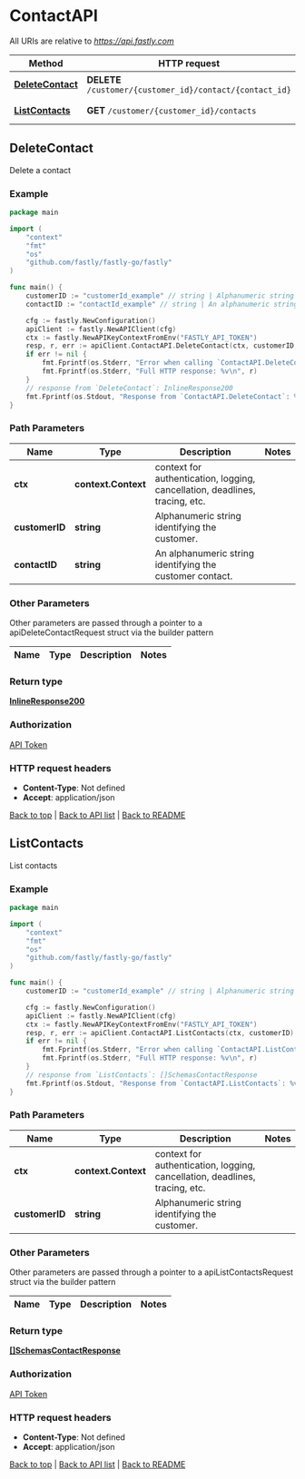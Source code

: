 # ContactAPI

All URIs are relative to *https://api.fastly.com*

Method | HTTP request | Description
------------- | ------------- | -------------
[**DeleteContact**](ContactAPI.md#DeleteContact) | **DELETE** `/customer/{customer_id}/contact/{contact_id}` | Delete a contact
[**ListContacts**](ContactAPI.md#ListContacts) | **GET** `/customer/{customer_id}/contacts` | List contacts



## DeleteContact

Delete a contact



### Example

```go
package main

import (
    "context"
    "fmt"
    "os"
    "github.com/fastly/fastly-go/fastly"
)

func main() {
    customerID := "customerId_example" // string | Alphanumeric string identifying the customer.
    contactID := "contactId_example" // string | An alphanumeric string identifying the customer contact.

    cfg := fastly.NewConfiguration()
    apiClient := fastly.NewAPIClient(cfg)
    ctx := fastly.NewAPIKeyContextFromEnv("FASTLY_API_TOKEN")
    resp, r, err := apiClient.ContactAPI.DeleteContact(ctx, customerID, contactID).Execute()
    if err != nil {
        fmt.Fprintf(os.Stderr, "Error when calling `ContactAPI.DeleteContact`: %v\n", err)
        fmt.Fprintf(os.Stderr, "Full HTTP response: %v\n", r)
    }
    // response from `DeleteContact`: InlineResponse200
    fmt.Fprintf(os.Stdout, "Response from `ContactAPI.DeleteContact`: %v\n", resp)
}
```

### Path Parameters


Name | Type | Description  | Notes
------------- | ------------- | ------------- | -------------
**ctx** | **context.Context** | context for authentication, logging, cancellation, deadlines, tracing, etc.
**customerID** | **string** | Alphanumeric string identifying the customer. | 
**contactID** | **string** | An alphanumeric string identifying the customer contact. | 

### Other Parameters

Other parameters are passed through a pointer to a apiDeleteContactRequest struct via the builder pattern


Name | Type | Description  | Notes
------------- | ------------- | ------------- | -------------


### Return type

[**InlineResponse200**](InlineResponse200.md)

### Authorization

[API Token](https://developer.fastly.com/reference/api/#authentication)

### HTTP request headers

- **Content-Type**: Not defined
- **Accept**: application/json

[Back to top](#) | [Back to API list](../README.md#documentation-for-api-endpoints) | [Back to README](../README.md)


## ListContacts

List contacts



### Example

```go
package main

import (
    "context"
    "fmt"
    "os"
    "github.com/fastly/fastly-go/fastly"
)

func main() {
    customerID := "customerId_example" // string | Alphanumeric string identifying the customer.

    cfg := fastly.NewConfiguration()
    apiClient := fastly.NewAPIClient(cfg)
    ctx := fastly.NewAPIKeyContextFromEnv("FASTLY_API_TOKEN")
    resp, r, err := apiClient.ContactAPI.ListContacts(ctx, customerID).Execute()
    if err != nil {
        fmt.Fprintf(os.Stderr, "Error when calling `ContactAPI.ListContacts`: %v\n", err)
        fmt.Fprintf(os.Stderr, "Full HTTP response: %v\n", r)
    }
    // response from `ListContacts`: []SchemasContactResponse
    fmt.Fprintf(os.Stdout, "Response from `ContactAPI.ListContacts`: %v\n", resp)
}
```

### Path Parameters


Name | Type | Description  | Notes
------------- | ------------- | ------------- | -------------
**ctx** | **context.Context** | context for authentication, logging, cancellation, deadlines, tracing, etc.
**customerID** | **string** | Alphanumeric string identifying the customer. | 

### Other Parameters

Other parameters are passed through a pointer to a apiListContactsRequest struct via the builder pattern


Name | Type | Description  | Notes
------------- | ------------- | ------------- | -------------


### Return type

[**[]SchemasContactResponse**](SchemasContactResponse.md)

### Authorization

[API Token](https://developer.fastly.com/reference/api/#authentication)

### HTTP request headers

- **Content-Type**: Not defined
- **Accept**: application/json

[Back to top](#) | [Back to API list](../README.md#documentation-for-api-endpoints) | [Back to README](../README.md)
